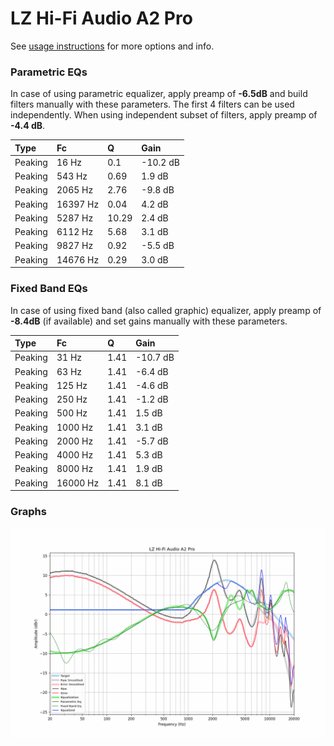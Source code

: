 # LZ Hi-Fi Audio A2 Pro
See [usage instructions](https://github.com/jaakkopasanen/AutoEq#usage) for more options and info.

### Parametric EQs
In case of using parametric equalizer, apply preamp of **-6.5dB** and build filters manually
with these parameters. The first 4 filters can be used independently.
When using independent subset of filters, apply preamp of **-4.4 dB**.

| Type    | Fc       |     Q | Gain     |
|:--------|:---------|:------|:---------|
| Peaking | 16 Hz    |  0.1  | -10.2 dB |
| Peaking | 543 Hz   |  0.69 | 1.9 dB   |
| Peaking | 2065 Hz  |  2.76 | -9.8 dB  |
| Peaking | 16397 Hz |  0.04 | 4.2 dB   |
| Peaking | 5287 Hz  | 10.29 | 2.4 dB   |
| Peaking | 6112 Hz  |  5.68 | 3.1 dB   |
| Peaking | 9827 Hz  |  0.92 | -5.5 dB  |
| Peaking | 14676 Hz |  0.29 | 3.0 dB   |

### Fixed Band EQs
In case of using fixed band (also called graphic) equalizer, apply preamp of **-8.4dB**
(if available) and set gains manually with these parameters.

| Type    | Fc       |    Q | Gain     |
|:--------|:---------|:-----|:---------|
| Peaking | 31 Hz    | 1.41 | -10.7 dB |
| Peaking | 63 Hz    | 1.41 | -6.4 dB  |
| Peaking | 125 Hz   | 1.41 | -4.6 dB  |
| Peaking | 250 Hz   | 1.41 | -1.2 dB  |
| Peaking | 500 Hz   | 1.41 | 1.5 dB   |
| Peaking | 1000 Hz  | 1.41 | 3.1 dB   |
| Peaking | 2000 Hz  | 1.41 | -5.7 dB  |
| Peaking | 4000 Hz  | 1.41 | 5.3 dB   |
| Peaking | 8000 Hz  | 1.41 | 1.9 dB   |
| Peaking | 16000 Hz | 1.41 | 8.1 dB   |

### Graphs
![](./LZ%20Hi-Fi%20Audio%20A2%20Pro.png)